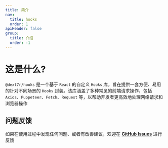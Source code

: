 ```yaml
---
title: 简介
nav:
  title: hooks
  order: 1
apiHeader: false
group:
  title: 介绍
  order: -1
---
```


# 这是什么?

`@dext7r/hooks` 是一个基于 `React` 的自定义 `Hooks` 库，旨在提供一套方便、易用的针对不同场景的 `Hooks` 封装。该库涵盖了多种常见的前端请求操作，包括 `Axios`、`Puppeteer`、`Fetch`、`Request` 等，以帮助开发者更高效地处理网络请求和浏览器操作

## 问题反馈

如果在使用过程中发现任何问题、或者有改善建议，欢迎在 [**GitHub Issues**](https://github.com/h7ml/hooks/issues) 进行反馈
